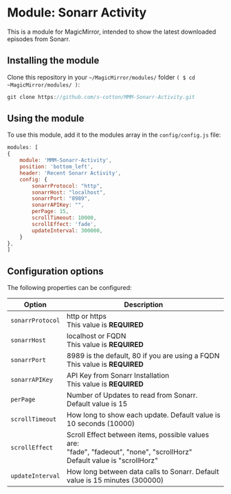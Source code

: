# Module: Sonarr Activity
This is a module for MagicMirror, intended to show the latest downloaded episodes from Sonarr.

## Installing the module
Clone this repository in your `~/MagicMirror/modules/` folder `( $ cd ~MagicMirror/modules/ )`:
````javascript
git clone https://github.com/s-cotton/MMM-Sonarr-Activity.git
````

## Using the module

To use this module, add it to the modules array in the `config/config.js` file:
````javascript
modules: [
{
    module: 'MMM-Sonarr-Activity',
    position: 'bottom_left',
    header: 'Recent Sonarr Activity',
    config: {
        sonarrProtocol: "http",
        sonarrHost: "localhost",
        sonarrPort: "8989",
        sonarrAPIKey: "",
        perPage: 15,
        scrollTimeout: 10000,
        scrollEffect: 'fade',
        updateInterval: 300000,
    }
},
]
````

## Configuration options

The following properties can be configured:

<table width="100%">
	<!-- why, markdown... -->
	<thead>
		<tr>
			<th>Option</th>
			<th width="100%">Description</th>
		</tr>
	<thead>
	<tbody>
    <tr>
			<td><code>sonarrProtocol</code></td>
			<td>http or https<br> This value is <b>REQUIRED</b></td>
		</tr>
		<tr>
			<td><code>sonarrHost</code></td>
			<td>localhost or FQDN<br> This value is <b>REQUIRED</b></td>
		</tr>
		<tr>
			<td><code>sonarrPort</code></td>
			<td>8989 is the default, 80 if you are using a FQDN<br> This value is <b>REQUIRED</b></td>
		</tr>
		<tr>
			<td><code>sonarrAPIKey</code></td>
			<td>API Key from Sonarr Installation<br> This value is <b>REQUIRED</b></td>
		</tr>
		<tr>
			<td><code>perPage</code></td>
			<td>Number of Updates to read from Sonarr. Default value is 15</td>
		</tr>
		<tr>
			<td><code>scrollTimeout</code></td>
			<td>How long to show each update. Default value is 10 seconds (10000)</td>
		</tr>
		<tr>
			<td><code>scrollEffect</code></td>
			<td>Scroll Effect between items, possible values are:<br />"fade", "fadeout", "none", "scrollHorz"<br />Default value is "scrollHorz"</td>
		</tr>
		<tr>
			<td><code>updateInterval</code></td>
			<td>How long between data calls to Sonarr. Default value is 15 minutes (300000)</td>
		</tr>
	</tbody>
</table>
